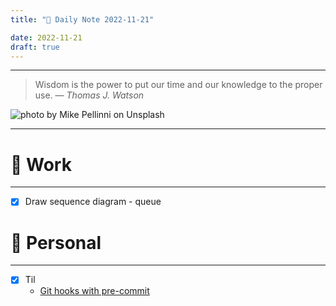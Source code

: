 ```yaml
---
title: "🌱 Daily Note 2022-11-21"

date: 2022-11-21
draft: true
---
```



---

> Wisdom is the power to put our time and our knowledge to the proper use.
> — <cite>Thomas J. Watson</cite>

![photo by Mike Pellinni on Unsplash](https://images.unsplash.com/photo-1516117505817-8f26dd5d1b78?crop=entropy&cs=tinysrgb&fm=jpg&ixid=MnwzNjM5Nzd8MHwxfHJhbmRvbXx8fHx8fHx8fDE2Njg5OTYwOTk&ixlib=rb-4.0.3&q=80&w=500&h=500)

---


# 💼 Work
---
- [x] Draw sequence diagram - queue


# 🌱 Personal
---
- [x] Til
	-  [Git hooks with pre-commit](50%20til/51%20Code/02%20Git/Git%20hooks%20with%20pre-commit.md)
